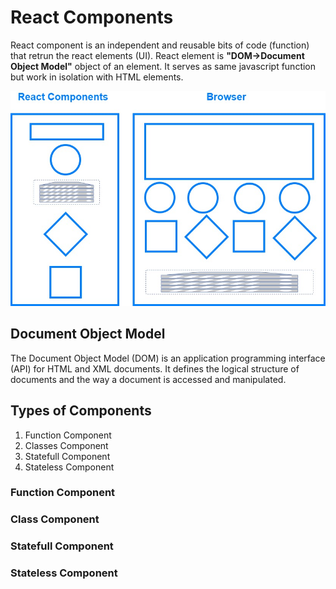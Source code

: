 # React Components
React component is an independent and reusable bits of code (function) that retrun the react elements (UI).
React element is **"DOM->Document Object Model"** object of an element.
It serves as same javascript function but work in isolation with HTML elements.

![react-component](https://github.com/arsibux/react-app/blob/main/docs/img/components.jpg "react-component")

## Document Object Model

The Document Object Model (DOM) is an application programming interface (API) for HTML and XML documents.
It defines the logical structure of documents and the way a document is accessed and manipulated.

<!-- ![dom](https://github.com/arsibux/react-app/blob/main/docs/img/dom.jpg "dom") -->


## Types of Components

  1. Function Component
  2. Classes Component
  3. Statefull Component
  4. Stateless Component


### Function Component

### Class Component

### Statefull Component

### Stateless Component